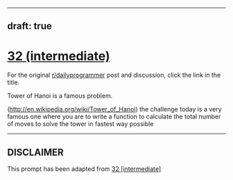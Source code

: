 ---
draft: true
----

# [32 (intermediate)](https://www.reddit.com/r/dailyprogrammer/comments/rhs8i/3282012_challenge_32_intermediate/)

For the original [r/dailyprogrammer](https://www.reddit.com/r/dailyprogrammer/) post and discussion, click the link in the title.

Tower of Hanoi is a famous problem.

(http://en.wikipedia.org/wiki/Tower_of_Hanoi)
the challenge today is a very famous one where you are to write a function to calculate the total number of moves to solve the tower in fastest way possible


----
## **DISCLAIMER**
This prompt has been adapted from [32 [intermediate]](https://www.reddit.com/r/dailyprogrammer/comments/rhs8i/3282012_challenge_32_intermediate/
)
